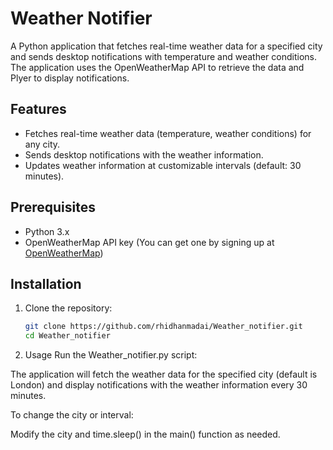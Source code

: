 # Weather Notifier

A Python application that fetches real-time weather data for a specified city and sends desktop notifications with temperature and weather conditions. The application uses the OpenWeatherMap API to retrieve the data and Plyer to display notifications.

## Features
- Fetches real-time weather data (temperature, weather conditions) for any city.
- Sends desktop notifications with the weather information.
- Updates weather information at customizable intervals (default: 30 minutes).

## Prerequisites
- Python 3.x
- OpenWeatherMap API key (You can get one by signing up at [OpenWeatherMap](https://home.openweathermap.org/users/sign_up))

## Installation

1. Clone the repository:
   ```bash
   git clone https://github.com/rhidhanmadai/Weather_notifier.git
   cd Weather_notifier
2.  Usage
Run the Weather_notifier.py script:

The application will fetch the weather data for the specified city (default is London) and display notifications with the weather information every 30 minutes.

To change the city or interval:

Modify the city and time.sleep() in the main() function as needed.
